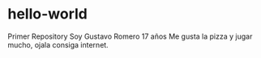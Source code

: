 # hello-world
Primer Repository 
Soy Gustavo Romero
17 años
Me gusta la pizza y jugar mucho, ojala consiga internet.
